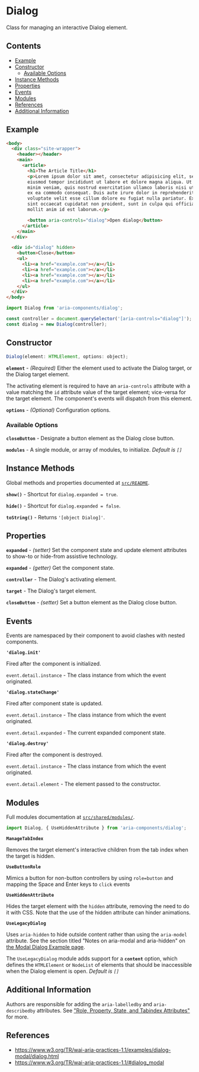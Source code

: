 Dialog
======

Class for managing an interactive Dialog element.

## Contents

* [Example](#example)
* [Constructor](#constructor)
  * [Available Options](#available-options)
* [Instance Methods](#instance-methods)
* [Properties](#properties)
* [Events](#events)
* [Modules](#modules)
* [References](#references)
* [Additional Information](#additional-information)

## Example

```html
<body>
  <div class="site-wrapper">
    <header></header>
    <main>
      <article>
        <h1>The Article Title</h1>
        <p>Lorem ipsum dolor sit amet, consectetur adipisicing elit, sed do
        eiusmod tempor incididunt ut labore et dolore magna aliqua. Ut enim ad
        minim veniam, quis nostrud exercitation ullamco laboris nisi ut aliquip
        ex ea commodo consequat. Duis aute irure dolor in reprehenderit in
        voluptate velit esse cillum dolore eu fugiat nulla pariatur. Excepteur
        sint occaecat cupidatat non proident, sunt in culpa qui officia deserunt
        mollit anim id est laborum.</p>

        <button aria-controls="dialog">Open dialog</button>
      </article>
    </main>
  </div>

  <div id="dialog" hidden>
    <button>Close</button>
    <ul>
      <li><a href="example.com"></a></li>
      <li><a href="example.com"></a></li>
      <li><a href="example.com"></a></li>
      <li><a href="example.com"></a></li>
    </ul>
  </div>
</body>
```

```jsx
import Dialog from 'aria-components/dialog';

const controller = document.querySelector('[aria-controls="dialog"]');
const dialog = new Dialog(controller);
```

## Constructor

```jsx
Dialog(element: HTMLElement, options: object);
```

**`element`** - _(Required)_ Either the element used to activate the Dialog target, or the Dialog target element.

The activating element is required to have an `aria-controls` attribute with a value matching the `id` attribute value of the target element; vice-versa for the target element. The component's events will dispatch from this element.

**`options`** - _(Optional)_ Configuration options.

### Available Options

**`closeButton`** - Designate a button element as the Dialog close button.

**`modules`** - A single module, or array of modules, to initialize. _Default is `[]`_

## Instance Methods

Global methods and properties documented at [`src/README`](../).

**`show()`** - Shortcut for `dialog.expanded = true`.

**`hide()`** - Shortcut for `dialog.expanded = false`.

**`toString()`** - Returns `'[object Dialog]'`.

## Properties

**`expanded`** - _(setter)_ Set the component state and update element attributes to show-to or hide-from assistive technology.

**`expanded`** - _(getter)_ Get the component state.

**`controller`** - The Dialog's activating element.

**`target`** - The Dialog's target element.

**`closeButton`** - _(setter)_ Set a button element as the Dialog close button.

## Events

Events are namespaced by their component to avoid clashes with nested components.

**`'dialog.init'`** 

Fired after the component is initialized.

`event.detail.instance` - The class instance from which the event originated.

**`'dialog.stateChange'`** 

Fired after component state is updated.

`event.detail.instance` - The class instance from which the event originated.

`event.detail.expanded` - The current expanded component state.

**`'dialog.destroy'`** 

Fired after the component is destroyed.

`event.detail.instance` - The class instance from which the event originated.

`event.detail.element` - The element passed to the constructor.


## Modules

Full modules documentation at [`src/shared/modules/`](..//shared/modules/).

```jsx
import Dialog, { UseHiddenAttribute } from 'aria-components/dialog';
```

**`ManageTabIndex`**

Removes the target element's interactive children from the tab index when the target is hidden.

**`UseButtonRole`**

Mimics a button for non-button controllers by using `role=button` and mapping the Space and Enter keys to `click` events

**`UseHiddenAttribute`**

Hides the target element with the `hidden` attribute, removing the need to do it with CSS. Note that the use of the hidden attribute can hinder animations.

**`UseLegacyDialog`**

Uses `aria-hidden` to hide outside content rather than using the `aria-model` attribute. See the section titled "Notes on aria-modal and aria-hidden" on [the Modal Dialog Example page](https://www.w3.org/WAI/ARIA/apg/patterns/dialog-modal/examples/dialog/).

The `UseLegacyDialog` module adds support for a **`content`** option, which defines the `HTMLElement` or `NodeList` of elements that should be inaccessible when the Dialog element is open. _Default is `[]`_

## Additional Information

Authors are responsible for adding the `aria-labelledby` and `aria-describedby` attributes. See ["Role, Property, State, and Tabindex Attributes"](https://www.w3.org/WAI/ARIA/apg/patterns/dialog-modal/examples/dialog/#rps_label) for more.

## References

- https://www.w3.org/TR/wai-aria-practices-1.1/examples/dialog-modal/dialog.html
- https://www.w3.org/TR/wai-aria-practices-1.1/#dialog_modal
